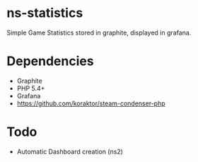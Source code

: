 # ns-statistics
Simple Game Statistics stored in graphite, displayed in grafana.

# Dependencies
* Graphite
* PHP 5.4+
* Grafana
* https://github.com/koraktor/steam-condenser-php

# Todo
* Automatic Dashboard creation (ns2)
